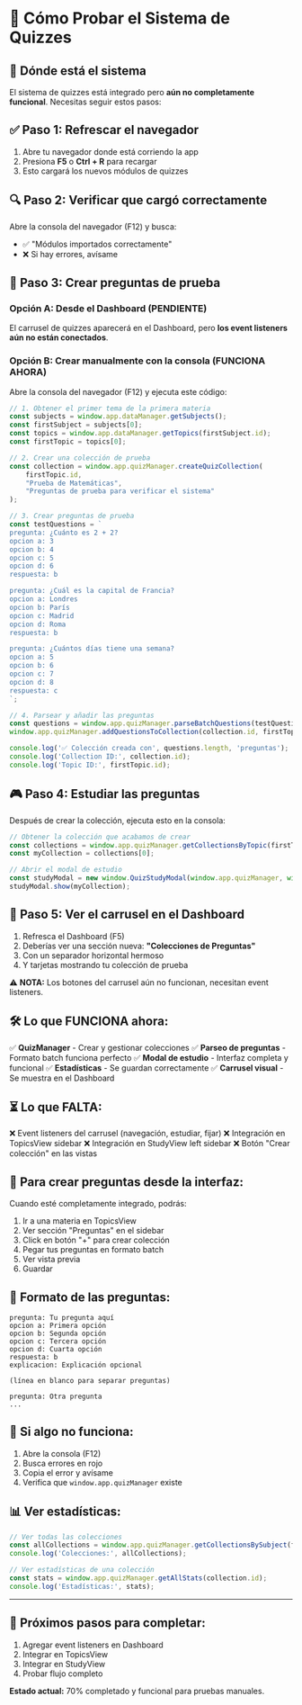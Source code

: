 # 🎯 Cómo Probar el Sistema de Quizzes

## 📍 Dónde está el sistema

El sistema de quizzes está integrado pero **aún no completamente funcional**. Necesitas seguir estos pasos:

## ✅ Paso 1: Refrescar el navegador

1. Abre tu navegador donde está corriendo la app
2. Presiona **F5** o **Ctrl + R** para recargar
3. Esto cargará los nuevos módulos de quizzes

## 🔍 Paso 2: Verificar que cargó correctamente

Abre la consola del navegador (F12) y busca:
- ✅ "Módulos importados correctamente"
- ❌ Si hay errores, avísame

## 📝 Paso 3: Crear preguntas de prueba

### Opción A: Desde el Dashboard (PENDIENTE)

El carrusel de quizzes aparecerá en el Dashboard, pero **los event listeners aún no están conectados**.

### Opción B: Crear manualmente con la consola (FUNCIONA AHORA)

Abre la consola del navegador (F12) y ejecuta este código:

```javascript
// 1. Obtener el primer tema de la primera materia
const subjects = window.app.dataManager.getSubjects();
const firstSubject = subjects[0];
const topics = window.app.dataManager.getTopics(firstSubject.id);
const firstTopic = topics[0];

// 2. Crear una colección de prueba
const collection = window.app.quizManager.createQuizCollection(
    firstTopic.id,
    "Prueba de Matemáticas",
    "Preguntas de prueba para verificar el sistema"
);

// 3. Crear preguntas de prueba
const testQuestions = `
pregunta: ¿Cuánto es 2 + 2?
opcion a: 3
opcion b: 4
opcion c: 5
opcion d: 6
respuesta: b

pregunta: ¿Cuál es la capital de Francia?
opcion a: Londres
opcion b: París
opcion c: Madrid
opcion d: Roma
respuesta: b

pregunta: ¿Cuántos días tiene una semana?
opcion a: 5
opcion b: 6
opcion c: 7
opcion d: 8
respuesta: c
`;

// 4. Parsear y añadir las preguntas
const questions = window.app.quizManager.parseBatchQuestions(testQuestions);
window.app.quizManager.addQuestionsToCollection(collection.id, firstTopic.id, questions);

console.log('✅ Colección creada con', questions.length, 'preguntas');
console.log('Collection ID:', collection.id);
console.log('Topic ID:', firstTopic.id);
```

## 🎮 Paso 4: Estudiar las preguntas

Después de crear la colección, ejecuta esto en la consola:

```javascript
// Obtener la colección que acabamos de crear
const collections = window.app.quizManager.getCollectionsByTopic(firstTopic.id);
const myCollection = collections[0];

// Abrir el modal de estudio
const studyModal = new window.QuizStudyModal(window.app.quizManager, window.app.notifications);
studyModal.show(myCollection);
```

## 🎨 Paso 5: Ver el carrusel en el Dashboard

1. Refresca el Dashboard (F5)
2. Deberías ver una sección nueva: **"Colecciones de Preguntas"**
3. Con un separador horizontal hermoso
4. Y tarjetas mostrando tu colección de prueba

⚠️ **NOTA:** Los botones del carrusel aún no funcionan, necesitan event listeners.

## 🛠️ Lo que FUNCIONA ahora:

✅ **QuizManager** - Crear y gestionar colecciones
✅ **Parseo de preguntas** - Formato batch funciona perfecto
✅ **Modal de estudio** - Interfaz completa y funcional
✅ **Estadísticas** - Se guardan correctamente
✅ **Carrusel visual** - Se muestra en el Dashboard

## ⏳ Lo que FALTA:

❌ Event listeners del carrusel (navegación, estudiar, fijar)
❌ Integración en TopicsView sidebar
❌ Integración en StudyView left sidebar
❌ Botón "Crear colección" en las vistas

## 🎯 Para crear preguntas desde la interfaz:

Cuando esté completamente integrado, podrás:

1. Ir a una materia en TopicsView
2. Ver sección "Preguntas" en el sidebar
3. Click en botón "+" para crear colección
4. Pegar tus preguntas en formato batch
5. Ver vista previa
6. Guardar

## 📖 Formato de las preguntas:

```
pregunta: Tu pregunta aquí
opcion a: Primera opción
opcion b: Segunda opción
opcion c: Tercera opción
opcion d: Cuarta opción
respuesta: b
explicacion: Explicación opcional

(línea en blanco para separar preguntas)

pregunta: Otra pregunta
...
```

## 🐛 Si algo no funciona:

1. Abre la consola (F12)
2. Busca errores en rojo
3. Copia el error y avísame
4. Verifica que `window.app.quizManager` existe

## 📊 Ver estadísticas:

```javascript
// Ver todas las colecciones
const allCollections = window.app.quizManager.getCollectionsBySubject(firstSubject.id);
console.log('Colecciones:', allCollections);

// Ver estadísticas de una colección
const stats = window.app.quizManager.getAllStats(collection.id);
console.log('Estadísticas:', stats);
```

---

## 🚀 Próximos pasos para completar:

1. Agregar event listeners en Dashboard
2. Integrar en TopicsView
3. Integrar en StudyView
4. Probar flujo completo

**Estado actual:** 70% completado y funcional para pruebas manuales.
